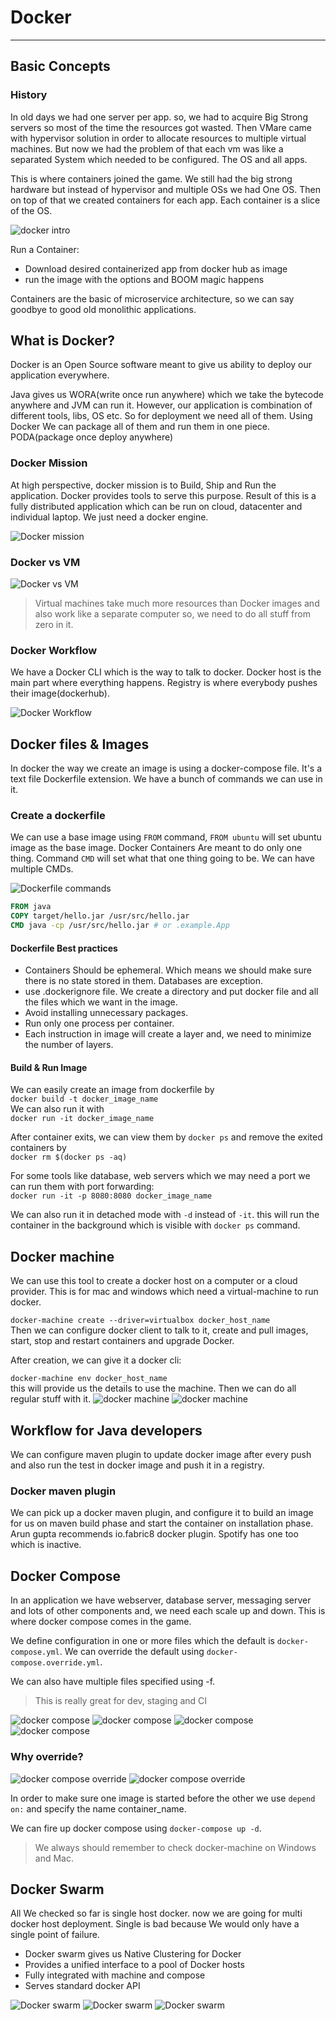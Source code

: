 # Docker

---

## Basic Concepts

### History

In old days we had one server per app. so, we had to acquire Big Strong servers so 
most of the time the resources got wasted. Then VMare came with hypervisor solution 
in order to allocate resources to multiple virtual machines. 
But now we had the problem of that each vm was like a separated System which needed
to be configured. The OS and all apps.

This is where containers joined the game. We still had the big strong hardware but
instead of hypervisor and multiple OSs we had One OS. Then on top of that we created
containers for each app. Each container is a slice of the OS. 

![docker intro](./pics/dockerintro1.png)

Run a Container:

* Download desired containerized app from docker hub as image
* run the image with the options and BOOM magic happens

Containers are the basic of microservice architecture, so we can say goodbye to good old monolithic applications.

## What is Docker?

Docker is an Open Source software meant to give us ability to deploy our application everywhere.

Java gives us WORA(write once run anywhere) which we take the bytecode anywhere and JVM can run it. However, our
application is combination of different tools, libs, OS etc. So for deployment we need all of them. Using Docker We 
can package all of them and run them in one piece. PODA(package once deploy anywhere)

### Docker Mission

At high perspective, docker mission is to Build, Ship and Run the application. Docker provides tools to serve this
purpose. Result of this is a fully distributed application which can be run on cloud, datacenter and individual laptop.
We just need a docker engine. 

![Docker mission](./pics/dockermission.png)

### Docker vs VM

![Docker vs VM](./pics/dockervsvm.png)

> Virtual machines take much more resources than Docker images and also work like a separate computer so, we need to do
> all stuff from zero in it.

### Docker Workflow

We have a Docker CLI which is the way to talk to docker. Docker host is the main part where everything happens.
Registry is where everybody pushes their image(dockerhub).

![Docker Workflow](./pics/dockerworkflow.png)

## Docker files & Images

In docker the way we create an image is using a docker-compose file. It's a text file Dockerfile extension. We have 
a bunch of commands we can use in it. 

### Create a dockerfile

We can use a base image using `FROM` command, `FROM ubuntu` will set ubuntu image as the base image. Docker Containers
Are meant to do only one thing. Command `CMD` will set what that one thing going to be. We can have multiple CMDs. 

![Dockerfile commands](./pics/dockerfilecommands.png)
```Dockerfile
FROM java
COPY target/hello.jar /usr/src/hello.jar
CMD java -cp /usr/src/hello.jar # or .example.App
```

#### Dockerfile Best practices

* Containers Should be ephemeral. Which means we should make sure there is no state stored in them. Databases are
exception.
* use .dockerignore file. We create a directory and put docker file and all the files which we want in the image.
* Avoid installing unnecessary packages.
* Run only one process per container.
* Each instruction in image will create a layer and, we need to minimize the number of layers.

#### Build & Run Image

We can easily create an image from dockerfile by <br/>`docker build -t docker_image_name`<br/>
We can also run it with <br/>`docker run -it docker_image_name`

After container exits, we can view them by `docker ps` and remove the exited containers by <br/>
`docker rm $(docker ps -aq)`<br/>

For some tools like database, web servers which we may need a port we can run them with port forwarding:
<br/> `docker run -it -p 8080:8080 docker_image_name`<br/>

We can also run it in detached mode with `-d` instead of `-it`. this will run the container in the background which
is visible with `docker ps` command.

## Docker machine

We can use this tool to create a docker host on a computer or a cloud provider. This is for mac and windows which 
need a virtual-machine to run docker.

`docker-machine create --driver=virtualbox docker_host_name`<br/>
Then we can configure docker client to talk to it, create and pull images, start, stop and restart containers and 
upgrade Docker. 

After creation, we can give it a docker cli:

`docker-machine env docker_host_name` <br> this will provide us the details to use the machine. Then we can do all
regular stuff with it.
![docker machine](./pics/dockermachine1.png)
![docker machine](./pics/dockermachine2.png)

## Workflow for Java developers

We can configure maven plugin to update docker image after every push and also run the test in docker image and push
it in a registry.

### Docker maven plugin

We can pick up a docker maven plugin, and configure it to build an image for us on maven build phase and start the
container on installation phase. Arun gupta recommends io.fabric8 docker plugin. Spotify has one too which is inactive.

## Docker Compose

In an application we have webserver, database server, messaging server and lots of other components and, we need each
scale up and down. This is where docker compose comes in the game.

We define configuration in one or more files which the default is `docker-compose.yml`. We can override the default
using `docker-compose.override.yml`.

We can also have multiple files specified using -f.

> This is really great for dev, staging and CI

![docker compose](./pics/dockercompose1.png)
![docker compose](./pics/dockercompose2.png)
![docker compose](./pics/dockercompose3.png)
![docker compose](./pics/dockercompose4.png)

### Why override?

![docker compose override](./pics/override1.png)
![docker compose override](./pics/override2.png)

In order to make sure one image is started before the other we use `depend on:` and specify the name container_name.

We can fire up docker compose using `docker-compose up -d`. 

> We always should remember to check docker-machine on Windows and Mac.

## Docker Swarm

All We checked so far is single host docker. now we are going for multi docker host deployment. Single is bad because
We would only  have a single point of failure. 

* Docker swarm gives us Native Clustering for Docker
* Provides a unified interface to a pool of Docker hosts
* Fully integrated with machine and compose
* Serves standard docker API

![Docker swarm](./pics/swarm1.png)
![Docker swarm](./pics/swarm2.png)
![Docker swarm](./pics/swarm3.png)
